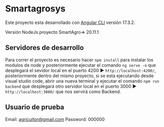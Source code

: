 # Smartagrosys

Este proyecto esta desarrollado con [Angular CLI](https://github.com/angular/angular-cli) versión 17.3.2.

Versión NodeJs proyecto SmartAgro=> 20.11.1


## Servidores de desarrollo

Para correr el proyecto es necesario hacer `npm install` para instalar los modulos de node y posteriormente ejecutar el comando `ng serve -o` que desplegará el sevidor local en el puerto 4200 ► `http://localhost:4200/`, posteriormente dentro del mismo proyecto, si se esta ejecutando desde visual studio code, abrir una nueva terminal y ejecutar el comando `npm run backend` que desplegará otro servidor local en el puerto 3000 ► `http://localhost:3000/` que nos servirá como Backend.


## Usuario de prueba
Email: agricultor@gmail.com
Password: 000000

